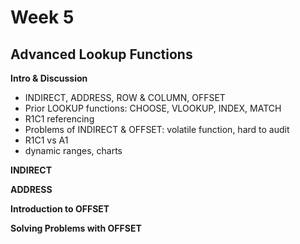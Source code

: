 # Week 5
## Advanced Lookup Functions

**Intro & Discussion**
* INDIRECT, ADDRESS, ROW & COLUMN, OFFSET
* Prior LOOKUP functions: CHOOSE, VLOOKUP, INDEX, MATCH 
* R1C1 referencing
* Problems of INDIRECT & OFFSET: volatile function, hard to audit
* R1C1 vs A1
* dynamic ranges, charts

**INDIRECT**

**ADDRESS**

**Introduction to OFFSET**

**Solving Problems with OFFSET**